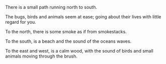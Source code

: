 There is a small path running north to south.

The bugs, birds and animals seem at ease; going about their lives with little
regard for you.

To the north, there is some smoke as if from smokestacks.

To the south, is a beach and the sound of the oceans waves.

To the east and west, is a calm wood, with the sound of birds and small animals
moving through the brush.
